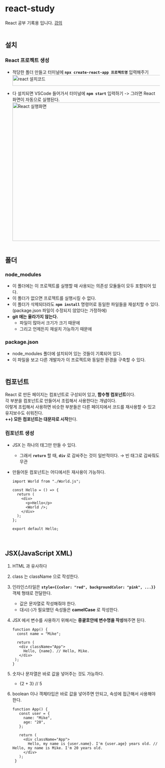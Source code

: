 # react-study

React 공부 기록용 입니다.
[강의](https://www.youtube.com/playlist?list=PLZKTXPmaJk8J_fHAzPLH8CJ_HO_M33e7-)
<br>
<br>

## 설치

### React 프로젝트 생성

- 적당한 폴더 만들고 터미널에 **`npx create-react-app 프로젝트명`** 입력해주기
  <img src="https://github.com/user-attachments/assets/2c0f155e-4238-4861-96f4-4f054d41aedb" alt="react 설치코드" width="500" height="35">

- 다 설치되면 VSCode 들어가서 터미널에 **`npm start`** 입력하기 -> 그러면 React 화면이 자동으로 실행된다.
  <img src="https://github.com/user-attachments/assets/c82e6520-9b7d-4f67-bebb-89dd51d64785" alt="React 실행화면" width="500" height="450">
  <br>
  <br>

## 폴더

### node_modules

- 이 폴더에는 이 프로젝트를 실행할 때 사용되는 의존성 모듈들이 모두 포함되어 있다.
- 이 폴더가 없으면 프로젝트를 실행시킬 수 없다.
- 이 폴더가 삭제되더라도 **`npm install`** 명령어로 동일한 파일들을 재설치할 수 있다. (package.json 파일이 수정되지 않았다는 가정하에)
- **git 에는 올라가지 않는다.**
  - 파일이 많아서 크기가 크기 때문에
  - 그리고 언제든지 재설치 가능하기 때문에
    <br>

### package.json

- node_modules 폴더에 설치되어 있는 것들이 기록되어 있다.
- 이 파일을 보고 다른 개발자가 이 프로젝트와 동일한 환경을 구축할 수 있다.
  <br>
  <br>

## 컴포넌트

React 로 만든 페이지는 컴포넌트로 구성되어 있고, **함수형 컴포넌트**이다.<br>
각 부분을 컴포넌트로 만들어서 조립해서 사용한다는 개념이다.
<br>
이렇게 조립해서 사용하면 비슷한 부분들은 다른 페이지에서 코드를 재사용할 수 있고 유지보수도 쉬워진다.<br>
**++)** **모든 컴포넌트는 대문자로 시작**한다.

### 컴포넌트 생성

- JSX 는 하나의 태그만 만들 수 있다.

  - 그래서 **`return`** 할 때, **`div`** 로 감싸주는 것이 일반적이다. → 빈 태그로 감싸줘도 무관
- 만들어둔 컴포넌트는 어디에서든 재사용이 가능하다.

  ```
  import World from "./World.js";

  const Hello = () => {
    return (
      <div>
        <p>Hello</p>
        <World />;
      </div>
    );
  };

  export default Hello;
  ```
  <br>
  
## JSX(JavaScript XML)

1. HTML 과 유사하다
2. class 는 className 으로 작성한다.
3. 인라인스타일은 **`style={{color: "red", backgroundColor: "pink", ...}}`** 객체 형태로 전달한다.
   - 값은 문자열로 작성해줘야 한다.
   - 대시(-)가 필요했던 속성들은 **camelCase** 로 작성한다.
4. JSX 에서 변수를 사용하기 위해서는 **중괄호안에 변수명을 작성**해주면 된다.

   ```
   function App() {
     const name = "Mike";

     return (
      <div className="App">
        Hello, {name}. // Hello, Mike.
      </div>
    );
   }
   ```

5. 숫자나 문자열은 바로 값을 넣어주는 것도 가능하다.
   - {2 + 3} // 5
6. boolean 이나 객체타입은 바로 값을 넣어주면 안되고, 속성에 접근해서 사용해야 한다.

   ```
   function App() {
      const user = {
        name: "Mike",
        age: "20",
      };

      return (
        <div className="App">
          Hello, my name is {user.name}. I'm {user.age} years old. // Hello, my name is Mike. I'm 20 years old.
        </div>
      );
    }
   ```

   <br>
   <br>
